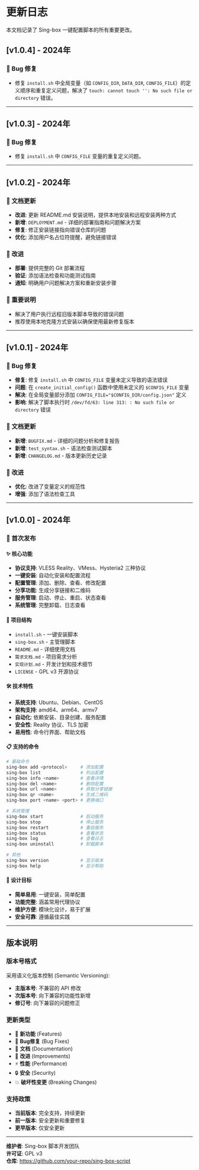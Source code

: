 # 更新日志

本文档记录了 Sing-box 一键配置脚本的所有重要更改。

## [v1.0.4] - 2024年

### 🐛 Bug 修复
- 修复 `install.sh` 中全局变量（如 `CONFIG_DIR`, `DATA_DIR`, `CONFIG_FILE`）的定义顺序和重复定义问题，解决了 `touch: cannot touch '': No such file or directory` 错误。

---

## [v1.0.3] - 2024年

### 🐛 Bug 修复
- 修复 `install.sh` 中 `CONFIG_FILE` 变量的重复定义问题。

---

## [v1.0.2] - 2024年

### 📝 文档更新
- **改进**: 更新 README.md 安装说明，提供本地安装和远程安装两种方式
- **新增**: `DEPLOYMENT.md` - 详细的部署指南和问题解决方案
- **修复**: 修正安装链接指向错误仓库的问题
- **优化**: 添加用户名占位符提醒，避免链接错误

### 🔧 改进
- **部署**: 提供完整的 Git 部署流程
- **验证**: 添加语法检查和功能测试指南
- **通知**: 明确用户问题解决方案和重新安装步骤

### 🚨 重要说明
- 解决了用户执行远程旧版本脚本导致的错误问题
- 推荐使用本地克隆方式安装以确保使用最新修复版本

---

## [v1.0.1] - 2024年

### 🐛 Bug 修复
- **修复**: 修复 `install.sh` 中 `CONFIG_FILE` 变量未定义导致的语法错误
- **问题**: 在 `create_initial_config()` 函数中使用未定义的 `$CONFIG_FILE` 变量
- **解决**: 在全局变量部分添加 `CONFIG_FILE="$CONFIG_DIR/config.json"` 定义
- **影响**: 解决了脚本执行时 `/dev/fd/63: line 313: : No such file or directory` 错误

### 📝 文档更新
- **新增**: `BUGFIX.md` - 详细的问题分析和修复报告
- **新增**: `test_syntax.sh` - 语法检查测试脚本
- **新增**: `CHANGELOG.md` - 版本更新历史记录

### 🔧 改进
- **优化**: 改进了变量定义的规范性
- **增强**: 添加了语法检查工具

---

## [v1.0.0] - 2024年

### 🎉 首次发布

#### ✨ 核心功能
- **协议支持**: VLESS Reality、VMess、Hysteria2 三种协议
- **一键安装**: 自动化安装和配置流程
- **配置管理**: 添加、删除、查看、修改配置
- **分享功能**: 生成分享链接和二维码
- **服务管理**: 启动、停止、重启、状态查看
- **系统管理**: 完整卸载、日志查看

#### 📁 项目结构
- `install.sh` - 一键安装脚本
- `sing-box.sh` - 主管理脚本
- `README.md` - 详细使用文档
- `需求文档.md` - 项目需求分析
- `实现计划.md` - 开发计划和技术细节
- `LICENSE` - GPL v3 开源协议

#### 🛠️ 技术特性
- **系统支持**: Ubuntu、Debian、CentOS
- **架构支持**: amd64、arm64、armv7
- **自动化**: 依赖安装、目录创建、服务配置
- **安全性**: Reality 协议、TLS 加密
- **易用性**: 命令行界面、帮助文档

#### 📋 支持的命令
```bash
# 基础命令
sing-box add <protocol>     # 添加配置
sing-box list               # 列出配置
sing-box info <name>        # 查看详情
sing-box del <name>         # 删除配置
sing-box url <name>         # 获取分享链接
sing-box qr <name>          # 生成二维码
sing-box port <name> <port> # 更换端口

# 系统管理
sing-box start              # 启动服务
sing-box stop               # 停止服务
sing-box restart            # 重启服务
sing-box status             # 查看状态
sing-box log                # 查看日志
sing-box uninstall          # 卸载脚本

# 其他
sing-box version            # 显示版本
sing-box help               # 显示帮助
```

#### 🎯 设计目标
- **简单易用**: 一键安装，简单配置
- **功能完整**: 涵盖常用代理协议
- **维护方便**: 模块化设计，易于扩展
- **安全可靠**: 遵循最佳实践

---

## 版本说明

### 版本号格式
采用语义化版本控制 (Semantic Versioning):
- **主版本号**: 不兼容的 API 修改
- **次版本号**: 向下兼容的功能性新增
- **修订号**: 向下兼容的问题修正

### 更新类型
- 🎉 **新功能** (Features)
- 🐛 **Bug修复** (Bug Fixes)
- 📝 **文档** (Documentation)
- 🔧 **改进** (Improvements)
- ⚡ **性能** (Performance)
- 🔒 **安全** (Security)
- 💥 **破坏性变更** (Breaking Changes)

### 支持政策
- **当前版本**: 完全支持，持续更新
- **前一版本**: 安全更新和重要修复
- **更早版本**: 仅安全更新

---

**维护者**: Sing-box 脚本开发团队  
**许可证**: GPL v3  
**仓库**: https://github.com/your-repo/sing-box-script